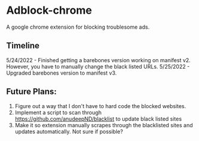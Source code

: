 # Adblock-chrome
A google chrome extension for blocking troublesome ads.

## Timeline
5/24/2022 - Finished getting a barebones version working on manifest v2. However, you have to manually change the black listed URLs.
5/25/2022 - Upgraded barebones version to manifest v3.
## Future Plans:
1. Figure out a way that I don't have to hard code the blocked websites.
2. Implement a script to scan through https://github.com/anudeepND/blacklist to update black listed sites
3. Make it so extension manually scrapes through the blacklisted sites and updates automatically. Not sure if possible?
  
